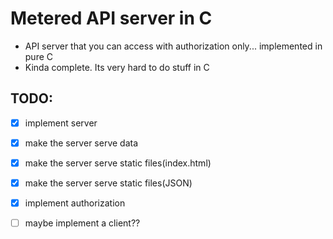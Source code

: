 # Metered API server in C
- API server that you can access with authorization only... implemented in pure C 
- Kinda complete. Its very hard to do stuff in C

## TODO:
- [x] implement server
- [x] make the server serve data
- [x] make the server serve static files(index.html)
- [x] make the server serve static files(JSON)
- [x] implement authorization
- [ ] maybe implement a client??

